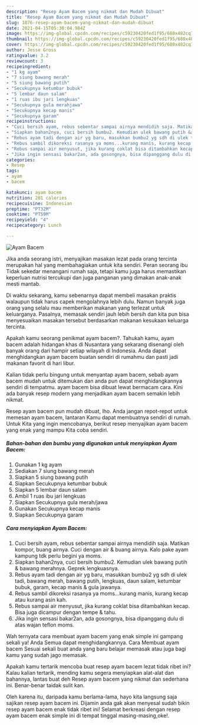 ```yaml
---
description: "Resep Ayam Bacem yang nikmat dan Mudah Dibuat"
title: "Resep Ayam Bacem yang nikmat dan Mudah Dibuat"
slug: 1076-resep-ayam-bacem-yang-nikmat-dan-mudah-dibuat
date: 2021-04-15T05:30:04.984Z
image: https://img-global.cpcdn.com/recipes/c59230420fed1f95/680x482cq70/ayam-bacem-foto-resep-utama.jpg
thumbnail: https://img-global.cpcdn.com/recipes/c59230420fed1f95/680x482cq70/ayam-bacem-foto-resep-utama.jpg
cover: https://img-global.cpcdn.com/recipes/c59230420fed1f95/680x482cq70/ayam-bacem-foto-resep-utama.jpg
author: Jesse Gross
ratingvalue: 3.2
reviewcount: 3
recipeingredient:
- "1 kg ayam"
- "7 siung bawang merah"
- "5 siung bawang putih"
- "Secukupnya ketumbar bubuk"
- "5 lembar daun salam"
- "1 ruas ibu jari lengkuas"
- "Secukupnya gula merahjawa"
- "Secukupnya kecap manis"
- "Secukupnya garam"
recipeinstructions:
- "Cuci bersih ayam, rebus sebentar sampai airnya mendidih saja. Matikan kompor, buang airnya. Cuci dengan air &amp; buang airnya. Kalo pake ayam kampung tdk perlu begini ya moms."
- "Siapkan bahan2nya, cuci bersih bumbu2. Kemudian ulek bawang putih &amp; bawang merahnya. Geprek lengkuasnya."
- "Rebus ayam tadi dengan air yg baru, masukkan bumbu2 yg sdh di ulek tadi, bawang merah, bawang putih, lengkuas, daun salam, ketumbar bubuk, garam, kecap manis &amp; gula jawanya."
- "Rebus sambil dikoreksi rasanya ya moms...kurang manis, kurang kecap atau kurang asin kah."
- "Rebus sampai air menyusut, jika kurang coklat bisa ditambahkan kecap. Bisa juga dicampur dengan tempe &amp; tahu."
- "Jika ingin sensasi bakar2an, ada gosongnya, bisa dipanggang dulu di atas wajan teflon moms."
categories:
- Resep
tags:
- ayam
- bacem

katakunci: ayam bacem 
nutrition: 201 calories
recipecuisine: Indonesian
preptime: "PT32M"
cooktime: "PT59M"
recipeyield: "4"
recipecategory: Lunch

---
```



![Ayam Bacem](https://img-global.cpcdn.com/recipes/c59230420fed1f95/680x482cq70/ayam-bacem-foto-resep-utama.jpg)

Jika anda seorang istri, menyajikan masakan lezat pada orang tercinta merupakan hal yang membahagiakan untuk kita sendiri. Peran seorang ibu Tidak sekedar menangani rumah saja, tetapi kamu juga harus memastikan keperluan nutrisi tercukupi dan juga panganan yang dimakan anak-anak mesti mantab.

Di waktu  sekarang, kamu sebenarnya dapat membeli masakan praktis walaupun tidak harus capek mengolahnya lebih dulu. Namun banyak juga orang yang selalu mau memberikan makanan yang terlezat untuk keluarganya. Pasalnya, memasak sendiri jauh lebih bersih dan kita pun bisa menyesuaikan masakan tersebut berdasarkan makanan kesukaan keluarga tercinta. 



Apakah kamu seorang penikmat ayam bacem?. Tahukah kamu, ayam bacem adalah hidangan khas di Nusantara yang sekarang disenangi oleh banyak orang dari hampir setiap wilayah di Indonesia. Anda dapat menghidangkan ayam bacem buatan sendiri di rumahmu dan pasti jadi makanan favorit di hari libur.

Kalian tidak perlu bingung untuk menyantap ayam bacem, sebab ayam bacem mudah untuk ditemukan dan anda pun dapat menghidangkannya sendiri di tempatmu. ayam bacem bisa dibuat lewat bermacam cara. Kini ada banyak resep modern yang menjadikan ayam bacem semakin lebih nikmat.

Resep ayam bacem pun mudah dibuat, lho. Anda jangan repot-repot untuk memesan ayam bacem, lantaran Kamu dapat membuatnya sendiri di rumah. Untuk Kita yang ingin mencobanya, berikut resep menyajikan ayam bacem yang enak yang mampu Kita coba sendiri.

<!--inarticleads1-->

##### Bahan-bahan dan bumbu yang digunakan untuk menyiapkan Ayam Bacem:

1. Gunakan 1 kg ayam
1. Sediakan 7 siung bawang merah
1. Siapkan 5 siung bawang putih
1. Siapkan Secukupnya ketumbar bubuk
1. Siapkan 5 lembar daun salam
1. Ambil 1 ruas ibu jari lengkuas
1. Siapkan Secukupnya gula merah/jawa
1. Gunakan Secukupnya kecap manis
1. Siapkan Secukupnya garam




<!--inarticleads2-->

##### Cara menyiapkan Ayam Bacem:

1. Cuci bersih ayam, rebus sebentar sampai airnya mendidih saja. Matikan kompor, buang airnya. Cuci dengan air &amp; buang airnya. Kalo pake ayam kampung tdk perlu begini ya moms.
1. Siapkan bahan2nya, cuci bersih bumbu2. Kemudian ulek bawang putih &amp; bawang merahnya. Geprek lengkuasnya.
1. Rebus ayam tadi dengan air yg baru, masukkan bumbu2 yg sdh di ulek tadi, bawang merah, bawang putih, lengkuas, daun salam, ketumbar bubuk, garam, kecap manis &amp; gula jawanya.
1. Rebus sambil dikoreksi rasanya ya moms...kurang manis, kurang kecap atau kurang asin kah.
1. Rebus sampai air menyusut, jika kurang coklat bisa ditambahkan kecap. Bisa juga dicampur dengan tempe &amp; tahu.
1. Jika ingin sensasi bakar2an, ada gosongnya, bisa dipanggang dulu di atas wajan teflon moms.




Wah ternyata cara membuat ayam bacem yang enak simple ini gampang sekali ya! Anda Semua dapat menghidangkannya. Cara Membuat ayam bacem Sesuai sekali buat anda yang baru belajar memasak atau juga bagi kamu yang sudah jago memasak.

Apakah kamu tertarik mencoba buat resep ayam bacem lezat tidak ribet ini? Kalau kalian tertarik, mending kamu segera menyiapkan alat-alat dan bahannya, lantas buat deh Resep ayam bacem yang nikmat dan sederhana ini. Benar-benar taidak sulit kan. 

Oleh karena itu, daripada kamu berlama-lama, hayo kita langsung saja sajikan resep ayam bacem ini. Dijamin anda gak akan menyesal sudah bikin resep ayam bacem enak tidak ribet ini! Selamat berkreasi dengan resep ayam bacem enak simple ini di tempat tinggal masing-masing,oke!.

